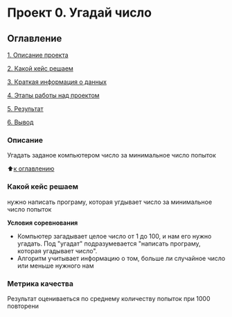 # Проект 0. Угадай число

## Оглавление
[1. Описание проекта](https://github.com/malofantazi/SF_data/blob/master/README.md#Описаниепроекта)

[2. Какой кейс решаем](https://github.com/malofantazi/SF_data/blob/master/README.md#Какойкейсрешаем)

[3. Краткая информация о данных](https://github.com/malofantazi/SF_data/blob/master/README.md#Краткаяинформацияоданных)

[4. Этапы работы над проектом](https://github.com/malofantazi/SF_data/blob/master/README.md#Этапыработынадпроектом)

[5. Результат](https://github.com/malofantazi/SF_data/blob/master/README.md#Результат)

[6. Вывод](https://github.com/malofantazi/SF_data/blob/master/README.md#Вывод)

### Описание
Угадать заданое компьютером число за минимальное число попыток 

:arrow_up:[к оглавлению](https://github.com/malofantazi/SF_data/blob/master/README.md#Оглавление)

### Какой кейс решаем
нужно написать програму, которая угдывает число за минимальное число попыток

**Условия соревнования**
- Компьютер загадывает целое число от 1 до 100, и нам его нужно угадать. Под "угадат"
подразумевается "написать програму, которая угадывает число".
- Алгоритм учитывает информацию о том, больше ли случайное число или меньше нужного нам

### Метрика качества 
Результат оцениваеться по среднему количеству попыток при 1000 повторени
